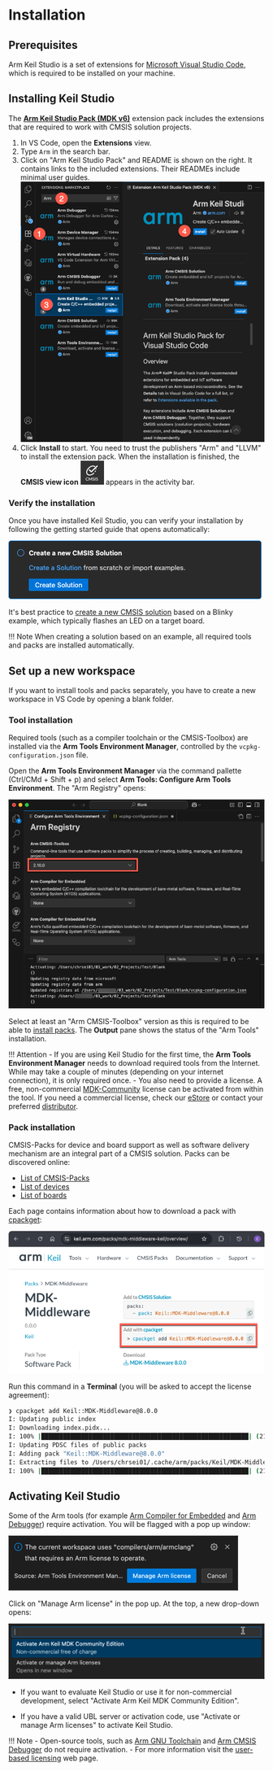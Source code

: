 # Installation

<!-- markdownlint-disable MD036 -->

## Prerequisites

Arm Keil Studio is a set of extensions for [Microsoft Visual Studio Code](https://code.visualstudio.com/), which is
required to be installed on your machine.

## Installing Keil Studio

The [**Arm Keil Studio Pack (MDK v6)**](https://marketplace.visualstudio.com/items?itemName=Arm.keil-studio-pack)
extension pack includes the extensions that are required to work with CMSIS solution projects.

1. In VS Code, open the **Extensions** view.
2. Type `Arm` in the search bar.
3. Click on "Arm Keil Studio Pack" and README is shown on the right. It contains links to the included extensions. Their
   READMEs include minimal user guides.
![Keil Studio Pack README](./images/keil-studio-pack-readme.png)
4. Click **Install** to start. You need to trust the publishers "Arm" and "LLVM" to install the extension pack. When
   the installation is finished, the **CMSIS view icon** ![CMSIS view icon](./images/CMSISView.png) appears in the
   activity bar.

### Verify the installation

Once you have installed Keil Studio, you can verify your installation by following the getting started guide that opens
automatically:

![Get started with a CMSIS solution](./images/get-started.png)

It's best practice to [create a new CMSIS solution](./create_app.md) based on a Blinky example, which typically flashes
an LED on a target board.

!!! Note
    When creating a solution based on an example, all required tools and packs are installed automatically.

## Set up a new workspace

If you want to install tools and packs separately, you have to create a new workspace in VS Code by opening a blank
folder.

### Tool installation

Required tools (such as a compiler toolchain or the CMSIS-Toolbox) are installed via the
**Arm Tools Environment Manager**, controlled by the `vcpkg-configuration.json` file.

Open the **Arm Tools Environment Manager** via the command pallette (Ctrl/CMd + Shift + p) and select
**Arm Tools: Configure Arm Tools Environment**. The "Arm Registry" opens:

![Arm Registry](./images/arm-registry.png)

Select at least an "Arm CMSIS-Toolbox" version as this is required to be able to [install packs](#pack-installation).
The **Output** pane shows the status of the "Arm Tools" installation.

!!! Attention
    - If you are using Keil Studio for the first time, the **Arm Tools Environment Manager** needs to download required
      tools from the Internet. While may take a couple of minutes (depending on your internet connection), it is only
      required once.
    - You also need to provide a license. A free, non-commercial
      [MDK-Community](https://www.keil.arm.com/mdk-community/) license can be activated from within the tool. If you
      need a commercial license, check our [eStore](https://store.arm.com/mdk-6/) or contact your preferred
      [distributor](https://www.arm.com/products/development-tools/distributors).

### Pack installation

CMSIS-Packs for device and board support as well as software delivery mechanism are an integral part of a CMSIS
solution. Packs can be discovered online:

- [List of CMSIS-Packs](https://www.keil.arm.com/packs)
- [List of devices](https://www.keil.arm.com/devices)
- [List of boards](https://www.keil.arm.com/boards)

Each page contains information about how to download a pack with
[cpackget](https://open-cmsis-pack.github.io/cmsis-toolbox/build-tools/#cpackget-invocation):

![MDK-Middleware pack page](./images/mdk-middleware-pack.png)

Run this command in a **Terminal** (you will be asked to accept the license agreement):

```sh
❯ cpackget add Keil::MDK-Middleware@8.0.0
I: Updating public index
I: Downloading index.pidx...
I: 100% |█████████████████████████████████████████████████████████| (216/216 kB, 405 kB/s)        
I: Updating PDSC files of public packs
I: Adding pack "Keil::MDK-Middleware@8.0.0"
I: Extracting files to /Users/chrsei01/.cache/arm/packs/Keil/MDK-Middleware/8.0.0...
I: 100% |█████████████████████████████████████████████████████████| (2180/2180, 2187 it/s)        
```

## Activating Keil Studio

Some of the Arm tools (for example
[Arm Compiler for Embedded](https://developer.arm.com/Tools%20and%20Software/Arm%20Compiler%20for%20Embedded) and
[Arm Debugger](https://developer.arm.com/Tools%20and%20Software/Arm%20Debugger)) require activation. You will be
flagged with a pop up window:

![Tolls require an activation](./images/activation-required.png)

Click on "Manage Arm license" in the pop up. At the top, a new drop-down opens:

![Activate Arm Keil MDK Community Edition](./images/activate-license.png)

- If you want to evaluate Keil Studio or use it for non-commercial development, select "Activate Arm Keil MDK
  Community Edition".

- If you have a valid UBL server or activation code, use "Activate or manage Arm licenses" to activate Keil Studio.

!!! Note
    - Open-source tools, such as
      [Arm GNU Toolchain](https://developer.arm.com/dev2/Tools%20and%20Software/GNU%20Toolchain) and
      [Arm CMSIS Debugger](https://marketplace.visualstudio.com/items?itemName=Arm.vscode-cmsis-debugger) do not
      require activation.
    - For more information visit the [user-based licensing](https://developer.arm.com/ubl) web page.
